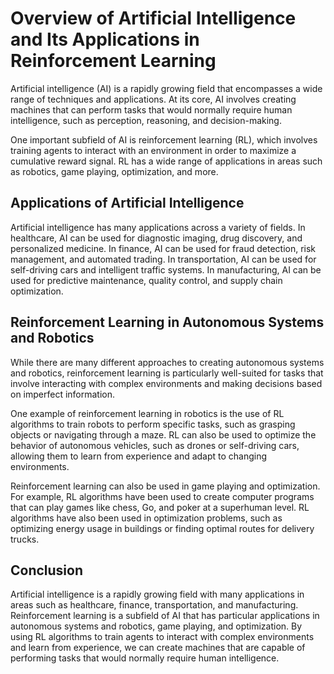 Overview of Artificial Intelligence and Its Applications in Reinforcement Learning
================================================================================================

Artificial intelligence (AI) is a rapidly growing field that encompasses a wide range of techniques and applications. At its core, AI involves creating machines that can perform tasks that would normally require human intelligence, such as perception, reasoning, and decision-making.

One important subfield of AI is reinforcement learning (RL), which involves training agents to interact with an environment in order to maximize a cumulative reward signal. RL has a wide range of applications in areas such as robotics, game playing, optimization, and more.

Applications of Artificial Intelligence
---------------------------------------

Artificial intelligence has many applications across a variety of fields. In healthcare, AI can be used for diagnostic imaging, drug discovery, and personalized medicine. In finance, AI can be used for fraud detection, risk management, and automated trading. In transportation, AI can be used for self-driving cars and intelligent traffic systems. In manufacturing, AI can be used for predictive maintenance, quality control, and supply chain optimization.

Reinforcement Learning in Autonomous Systems and Robotics
---------------------------------------------------------

While there are many different approaches to creating autonomous systems and robotics, reinforcement learning is particularly well-suited for tasks that involve interacting with complex environments and making decisions based on imperfect information.

One example of reinforcement learning in robotics is the use of RL algorithms to train robots to perform specific tasks, such as grasping objects or navigating through a maze. RL can also be used to optimize the behavior of autonomous vehicles, such as drones or self-driving cars, allowing them to learn from experience and adapt to changing environments.

Reinforcement learning can also be used in game playing and optimization. For example, RL algorithms have been used to create computer programs that can play games like chess, Go, and poker at a superhuman level. RL algorithms have also been used in optimization problems, such as optimizing energy usage in buildings or finding optimal routes for delivery trucks.

Conclusion
----------

Artificial intelligence is a rapidly growing field with many applications in areas such as healthcare, finance, transportation, and manufacturing. Reinforcement learning is a subfield of AI that has particular applications in autonomous systems and robotics, game playing, and optimization. By using RL algorithms to train agents to interact with complex environments and learn from experience, we can create machines that are capable of performing tasks that would normally require human intelligence.
